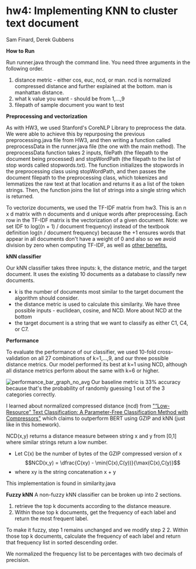 # hw4: Implementing KNN to cluster text document

Sam Finard, Derek Gubbens

**How to Run**

Run runner.java through the command line. You need three arguments in the following order.
1. distance metric - either cos, euc, ncd, or man. ncd is normalized compressed distance and further explained at the bottom. man is manhattan distance.
2. what k value you want - should be from 1,...,9
3. filepath of sample document you want to test

**Preprocessing and vectorization**

As with HW3, we used Stanford's CoreNLP Library to preprocess the data. We were able to achieve this by repurposing the previous preprocessing.java file from HW3, and then writing a function called preprocessData in the runner.java file (the one with the main method).
The preprocessData function takes 2 inputs, filePath (the filepath to the document being processed) and stopWordPath (the filepath to the list of stop words called stopwords.txt). The function initializes the stopwords in the preprocessing class using stopWordPath, and then passes the document filepath to the preprocessing class, which tokenizes and lemmatizes the raw text at that location and returns it as a list of the token strings. Then, the function joins the list of strings into a single string which is returned.

To vectorize documents, we used the TF-IDF matrix from hw3. This is an n x d matrix with n documents and d unique words after preprocessing. Each row in the TF-IDF matrix is the vectorization of a given document.
Note: we set IDF to log((n + 1) / document frequency) instead of the textbook definition log(n / document frequency) because the +1 ensures words that appear in all documents don't have a weight of 0  and also so we avoid division by zero when computing TF-IDF, as well as [other benefits.](https://stats.stackexchange.com/questions/166812/why-add-one-in-inverse-document-frequency)

**kNN classifier**

Our kNN classifier takes three inputs: k, the distance metric, and the target document. It uses the existing 10 documents as a database to classify new documents.
- k is the number of documents most similar to the target document the algorithm should consider.
- the distance metric is used to calculate this similarity. We have three possible inputs - euclidean, cosine, and NCD. More about NCD at the bottom
- the target document is a string that we want to classify as either C1, C4, or C7.

**Performance**

To evaluate the performance of our classifier, we used 10-fold cross-validation on all 27 combinations of k=1,...,9, and our three possible distance metrics. Our model performed its best at k=1 using NCD, although all distance metrics perform about the same with k=6 or higher. 

![performance_bar_graph_no_avg](https://github.com/samfinard/hw4/assets/104854051/adabcfef-e099-47b8-845e-b542ebac75e1)
Our baseline metric is 33% accuracy because that's the probability of randomly guessing 1 out of the 3 categories correctly.

I learned about normalized compressed distance (ncd) from ["“Low-Resource” Text Classification: A Parameter-Free Classification Method with Compressors"](https://aclanthology.org/2023.findings-acl.426/) which claims to outperform BERT using GZIP and kNN (just like in this homework).

NCD(x,y) returns a distance measure between string x and y from [0,1] where similar strings return a low number.
- Let C(x) be the number of bytes of the GZIP compressed version of x
  $$NCD(x,y) = \dfrac{C(xy) - \min(C(x),C(y))}{\max(C(x),C(y)}$$
- where xy is the string concatenation x + y

This implementation is found in similarity.java

**Fuzzy kNN**
A non-fuzzy kNN classifier can be broken up into 2 sections.
1. retrieve the top k documents according to the distance measure.
2. Within those top k documents, get the frequency of each label and return the most frequent label.

To make it fuzzy, step 1 remains unchanged and we modify step 2
2. Within those top k documents, calculate the frequency of each label and return that frequency list in sorted descending order.

We normalized the frequency list to be percentages with two decimals of precision.


